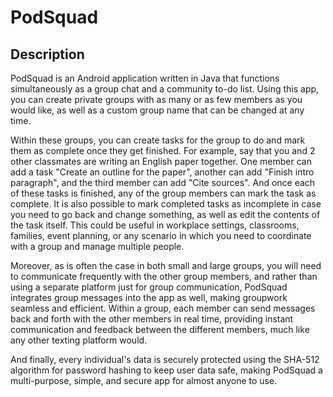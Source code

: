 # PodSquad

## Description
PodSquad is an Android application written in Java that functions simultaneously as a group chat and a community to-do list. Using this app, you can create private groups with 
as many or as few members as you would like, as well as a custom group name that can be changed at any time. 

Within these groups, you can create tasks for the group to do and mark them as complete once they get finished. For example, say that you and 2 other classmates are writing an English paper together. One member can add a task "Create an outline for the paper", another can add "Finish intro paragraph", and the third member can add "Cite sources". And once each of these tasks is finished, any of the group members can mark the task as complete. It is also possible to mark completed tasks as incomplete in case you need to go back and change something, as well as edit the contents of the task itself. This could be useful in workplace settings, classrooms, families, event planning, or any scenario in which you need to coordinate with a group and manage multiple people.

Moreover, as is often the case in both small and large groups, you will need to communicate frequently with the other group members, and rather than using a separate platform just for group communication, PodSquad integrates group messages into the app as well, making groupwork seamless and efficient. Within a group, each member
can send messages back and forth with the other members in real time, providing instant communication and feedback between the different members, much like any other texting platform would. 

And finally, every individual's data is securely protected using the SHA-512 algorithm for password hashing to keep user data safe, making PodSquad a multi-purpose, simple, and secure app for almost anyone to use.
